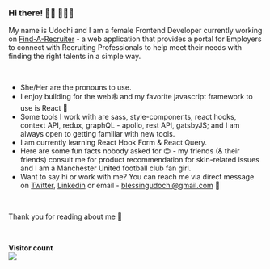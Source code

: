 ### Hi there! 👋🏽 👩🏽‍💻
My name is Udochi and I am a female Frontend Developer currently working on [Find-A-Recruiter](https://find-a-recruiter.com/) - a web application that provides a portal for Employers to connect with Recruiting Professionals to help meet their needs with finding the right talents in a simple way.

<br />

- She/Her are the pronouns to use.   
- I enjoy building for the web🕸 and my favorite javascript framework to use is React 🥰 
- Some tools I work with are sass, style-components, react hooks, context API, redux, graphQL - apollo, rest API, gatsbyJS; and I am always open to getting familiar with new tools. 
- I am currently learning React Hook Form & React Query.
- Here are some fun facts nobody asked for 😊 - my friends (& their friends) consult me for product recommendation for skin-related issues and I am a Manchester United football club fan girl.
- Want to say hi or work with me? You can reach me via direct message on [Twitter](https://twitter.com/udochiop), [Linkedin](https://www.linkedin.com/in/udochi-oparaocha-16a01388/) or email - blessingudochi@gmail.com 📧

<br />

Thank you for reading about me 🤗 

<br />
 
<p align="left"> 
  <b>Visitor count</b><br>
  <img src="https://profile-counter.glitch.me/Udcodes/count.svg" />
</p>
